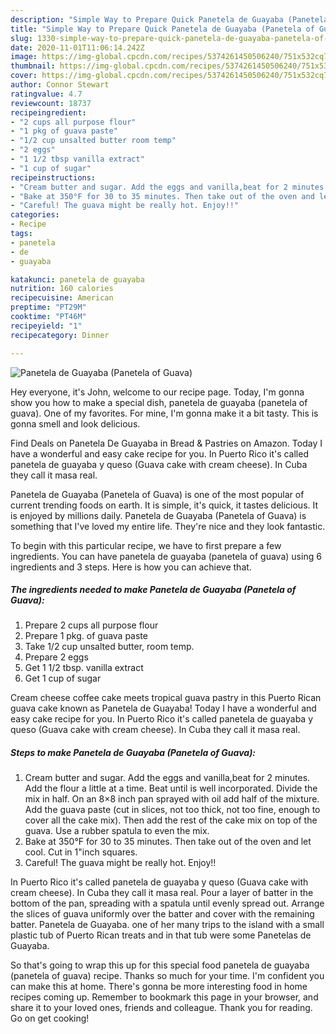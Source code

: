 ```yaml
---
description: "Simple Way to Prepare Quick Panetela de Guayaba (Panetela of Guava)"
title: "Simple Way to Prepare Quick Panetela de Guayaba (Panetela of Guava)"
slug: 1330-simple-way-to-prepare-quick-panetela-de-guayaba-panetela-of-guava
date: 2020-11-01T11:06:14.242Z
image: https://img-global.cpcdn.com/recipes/5374261450506240/751x532cq70/panetela-de-guayaba-panetela-of-guava-recipe-main-photo.jpg
thumbnail: https://img-global.cpcdn.com/recipes/5374261450506240/751x532cq70/panetela-de-guayaba-panetela-of-guava-recipe-main-photo.jpg
cover: https://img-global.cpcdn.com/recipes/5374261450506240/751x532cq70/panetela-de-guayaba-panetela-of-guava-recipe-main-photo.jpg
author: Connor Stewart
ratingvalue: 4.7
reviewcount: 18737
recipeingredient:
- "2 cups all purpose flour"
- "1 pkg of guava paste"
- "1/2 cup unsalted butter room temp"
- "2 eggs"
- "1 1/2 tbsp vanilla extract"
- "1 cup of sugar"
recipeinstructions:
- "Cream butter and sugar. Add the eggs and vanilla,beat for 2 minutes. Add the flour a little at a time. Beat until is well incorporated. Divide the mix in half. On an  8×8 inch pan sprayed with oil add half of the mixture. Add the guava paste (cut in slices, not too thick, not too fine, enough to cover all the cake mix). Then add the rest of the cake mix on top of the guava. Use a rubber spatula to even the mix."
- "Bake at 350°F for 30 to 35 minutes. Then take out of the oven and let cool. Cut in 1&#34;inch squares."
- "Careful! The guava might be really hot. Enjoy!!"
categories:
- Recipe
tags:
- panetela
- de
- guayaba

katakunci: panetela de guayaba 
nutrition: 160 calories
recipecuisine: American
preptime: "PT29M"
cooktime: "PT46M"
recipeyield: "1"
recipecategory: Dinner

---
```



![Panetela de Guayaba (Panetela of Guava)](https://img-global.cpcdn.com/recipes/5374261450506240/751x532cq70/panetela-de-guayaba-panetela-of-guava-recipe-main-photo.jpg)

Hey everyone, it's John, welcome to our recipe page. Today, I'm gonna show you how to make a special dish, panetela de guayaba (panetela of guava). One of my favorites. For mine, I'm gonna make it a bit tasty. This is gonna smell and look delicious.

Find Deals on Panetela De Guayaba in Bread &amp; Pastries on Amazon. Today I have a wonderful and easy cake recipe for you. In Puerto Rico it&#39;s called panetela de guayaba y queso (Guava cake with cream cheese). In Cuba they call it masa real.

Panetela de Guayaba (Panetela of Guava) is one of the most popular of current trending foods on earth. It is simple, it's quick, it tastes delicious. It is enjoyed by millions daily. Panetela de Guayaba (Panetela of Guava) is something that I've loved my entire life. They're nice and they look fantastic.


To begin with this particular recipe, we have to first prepare a few ingredients. You can have panetela de guayaba (panetela of guava) using 6 ingredients and 3 steps. Here is how you can achieve that.

<!--inarticleads1-->

##### The ingredients needed to make Panetela de Guayaba (Panetela of Guava):

1. Prepare 2 cups all purpose flour
1. Prepare 1 pkg. of guava paste
1. Take 1/2 cup unsalted butter, room temp.
1. Prepare 2 eggs
1. Get 1 1/2 tbsp. vanilla extract
1. Get 1 cup of sugar


Cream cheese coffee cake meets tropical guava pastry in this Puerto Rican guava cake known as Panetela de Guayaba! Today I have a wonderful and easy cake recipe for you. In Puerto Rico it&#39;s called panetela de guayaba y queso (Guava cake with cream cheese). In Cuba they call it masa real. 

<!--inarticleads2-->

##### Steps to make Panetela de Guayaba (Panetela of Guava):

1. Cream butter and sugar. Add the eggs and vanilla,beat for 2 minutes. Add the flour a little at a time. Beat until is well incorporated. Divide the mix in half. On an  8×8 inch pan sprayed with oil add half of the mixture. Add the guava paste (cut in slices, not too thick, not too fine, enough to cover all the cake mix). Then add the rest of the cake mix on top of the guava. Use a rubber spatula to even the mix.
1. Bake at 350°F for 30 to 35 minutes. Then take out of the oven and let cool. Cut in 1&#34;inch squares.
1. Careful! The guava might be really hot. Enjoy!!


In Puerto Rico it&#39;s called panetela de guayaba y queso (Guava cake with cream cheese). In Cuba they call it masa real. Pour a layer of batter in the bottom of the pan, spreading with a spatula until evenly spread out. Arrange the slices of guava uniformly over the batter and cover with the remaining batter. Panetela de Guayaba. one of her many trips to the island with a small plastic tub of Puerto Rican treats and in that tub were some Panetelas de Guayaba. 

So that's going to wrap this up for this special food panetela de guayaba (panetela of guava) recipe. Thanks so much for your time. I'm confident you can make this at home. There's gonna be more interesting food in home recipes coming up. Remember to bookmark this page in your browser, and share it to your loved ones, friends and colleague. Thank you for reading. Go on get cooking!
